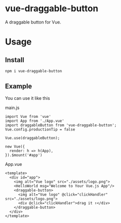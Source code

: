 # vue-draggable-button

A draggable button for Vue.


# Usage

## Install

```bash
npm i vue-draggable-button
```

## Example

You can use it like this 


main.js
```
import Vue from 'vue'
import App from './App.vue'
import draggableButton from 'vue-draggable-button';
Vue.config.productionTip = false

Vue.use(draggableButton);

new Vue({
  render: h => h(App),
}).$mount('#app')
```
App.vue

```
<template>
  <div id="app">
    <img alt="Vue logo" src="./assets/logo.png">
    <HelloWorld msg="Welcome to Your Vue.js App"/>
    <draggable-button>
      <img alt="Vue logo" @click="clickHandler" src="./assets/logo.png">
      <div @click="clickHandler">drag it ↑</div>
    </draggable-button>
  </div>
</template>
```


